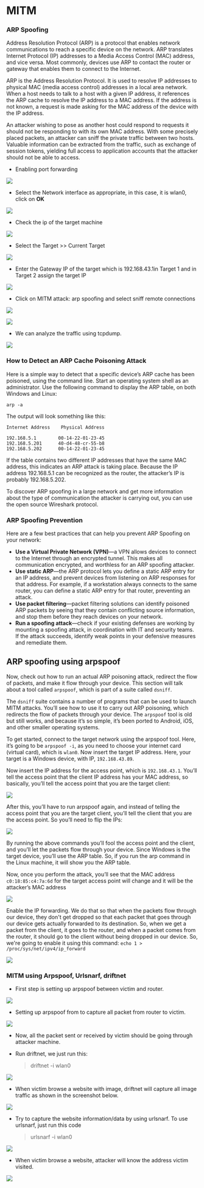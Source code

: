 # MITM

### ARP Spoofing

Address Resolution Protocol \(ARP\) is a protocol that enables network communications to reach a specific device on the network. ARP translates Internet Protocol \(IP\) addresses to a Media Access Control \(MAC\) address, and vice versa. Most commonly, devices use ARP to contact the router or gateway that enables them to connect to the Internet.

ARP is the Address Resolution Protocol. It is used to resolve IP addresses to physical MAC \(media access control\) addresses in a local area network. When a host needs to talk to a host with a given IP address, it references the ARP cache to resolve the IP address to a MAC address. If the address is not known, a request is made asking for the MAC address of the device with the IP address.

An attacker wishing to pose as another host could respond to requests it should not be responding to with its own MAC address. With some precisely placed packets, an attacker can sniff the private traffic between two hosts. Valuable information can be extracted from the traffic, such as exchange of session tokens, yielding full access to application accounts that the attacker should not be able to access.



* Enabling port forwarding 

![](../assets/mitm_1.png)

* Select the Network interface as appropriate, in this case, it is wlan0, click on **OK**

![](../assets/mitm_2.png)

* Check the ip of the target machine

![](../assets/mitm_3.png)

* Select the Target &gt;&gt; Current Target

![](../assets/mitm_4.png)

* Enter the Gateway IP of the target which is 192.168.43.1in Target 1 and in Target 2 assign the target IP

![](../assets/mitm_5.png)

* Click on MITM attack: arp spoofing and select sniff remote connections

![](../assets/mitm_6.png)

![](../assets/mitm_7.png)

* We can analyze the traffic using tcpdump.

![](../assets/mitm_8.png)



### How to Detect an ARP Cache Poisoning Attack

Here is a simple way to detect that a specific device’s ARP cache has been poisoned, using the command line. Start an operating system shell as an administrator. Use the following command to display the ARP table, on both Windows and Linux:

```text
arp -a
```

The output will look something like this:

```text
Internet Address    Physical Address

192.168.5.1        00-14-22-01-23-45
192.168.5.201      40-d4-48-cr-55-b8
192.168.5.202      00-14-22-01-23-45
```

If the table contains two different IP addresses that have the same MAC address, this indicates an ARP attack is taking place. Because the IP address 192.168.5.1 can be recognized as the router, the attacker’s IP is probably 192.168.5.202.

To discover ARP spoofing in a large network and get more information about the type of communication the attacker is carrying out, you can use the open source Wireshark protocol.

### ARP Spoofing Prevention

Here are a few best practices that can help you prevent ARP Spoofing on your network:

* **Use a Virtual Private Network \(VPN\)**⁠—a VPN allows devices to connect to the Internet through an encrypted tunnel. This makes all communication encrypted, and worthless for an ARP spoofing attacker.
* **Use static ARP**⁠—the ARP protocol lets you define a static ARP entry for an IP address, and prevent devices from listening on ARP responses for that address. For example, if a workstation always connects to the same router, you can define a static ARP entry for that router, preventing an attack.
* **Use packet filtering**⁠—packet filtering solutions can identify poisoned ARP packets by seeing that they contain conflicting source information, and stop them before they reach devices on your network.
* **Run a spoofing attack**⁠—check if your existing defenses are working by mounting a spoofing attack, in coordination with IT and security teams. If the attack succeeds, identify weak points in your defensive measures and remediate them.

## ARP spoofing using arpspoof <a id="arp-spoofing-using-arpspoof"></a>

Now, check out how to run an actual ARP poisoning attack, redirect the flow of packets, and make it flow through your device. This section will talk about a tool called `arpspoof`, which is part of a suite called `dsniff`.

The `dsniff` suite contains a number of programs that can be used to launch MITM attacks. You’ll see how to use it to carry out ARP poisoning, which redirects the flow of packets through your device. The `arpspoof` tool is old but still works, and because it’s so simple, it’s been ported to Android, iOS, and other smaller operating systems.

To get started, connect to the target network using the arpspoof tool. Here, it’s going to be `arpspoof -i`, as you need to choose your internet card \(virtual card\), which is `wlan0`. Now insert the target IP address. Here, your target is a Windows device, with IP, `192.168.43.89`.

Now insert the IP address for the access point, which is `192.168.43.1`. You’ll tell the access point that the client IP address has your MAC address, so basically, you’ll tell the access point that you are the target client:

![](../assets/mitm_9.png)

After this, you’ll have to run arpspoof again, and instead of telling the access point that you are the target client, you’ll tell the client that you are the access point. So you’ll need to flip the IPs:

![](../assets/mitm_10.png)

By running the above commands you’ll fool the access point and the client, and you’ll let the packets flow through your device. Since Windows is the target device, you’ll use the ARP table. So, if you run the arp  command in the Linux machine, it will show you the ARP table.

Now, once you perform the attack, you’ll see that the MAC address `c0:18:85:c4:7a:6d` for the target access point will change and it will be the attacker’s MAC address

![](../assets/mitm_11.png)

Enable the IP forwarding. We do that so that when the packets flow through our device, they don't get dropped so that each packet that goes through our device gets actually forwarded to its destination. So, when we get a packet from the client, it goes to the router, and when a packet comes from the router, it should go to the client without being dropped in our device. So, we're going to enable it using this command: `echo 1 > /proc/sys/net/ipv4/ip_forward`

![](../assets/mitm_12.png)


### MITM using Arpspoof, Urlsnarf, driftnet

* First step is setting up arpspoof between victim and router.

![](../assets/mitm_13.png)

* Setting up arpspoof from to capture all packet from router to victim.

![](../assets/mitm_14.png)

* Now, all the packet sent or received by victim should be going through attacker machine.
* Run driftnet, we just run this:

  > driftnet -i wlan0

![](../assets/mitm_16.png)

* When victim browse a website with image, driftnet will capture all image traffic as shown in the screenshot below.

![](../assets/mitm_19.png)

* Try to capture the website information/data by using urlsnarf. To use urlsnarf, just run this code

  > urlsnarf -i wlan0

![](../assets/mitm_15.png)

* When victim browse a website, attacker will know the address victim visited.

![](../assets/mitm_18.png)

